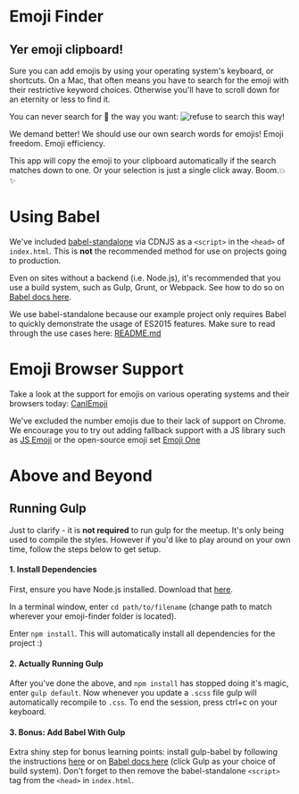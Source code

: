 # Emoji Finder
## Yer emoji clipboard!
Sure you can add emojis by using your operating system's keyboard, or shortcuts. On a Mac, that often means you have to search for the emoji with their restrictive keyword choices. Otherwise you'll have to scroll down for an eternity or less to find it.

You can never search for 💩 the way you want:
![refuse to search this way!](http://g.recordit.co/tiCHLNucFZ.gif)

We demand better! We should use our own search words for emojis! Emoji freedom. Emoji efficiency.

This app will copy the emoji to your clipboard automatically if the search matches down to one. Or your selection is just a single click away. Boom.💥✨


# Using Babel
We've included [babel-standalone](https://github.com/Daniel15/babel-standalone) via CDNJS as a `<script>` in the `<head>` of `index.html`. This is **not** the recommended method for use on projects going to production.

Even on sites without a backend (i.e. Node.js), it's recommended that you use a build system, such as Gulp, Grunt, or Webpack. See how to do so on [Babel docs here](http://babeljs.io/docs/setup/).

We use babel-standalone because our example project only requires Babel to quickly demonstrate the usage of ES2015 features. Make sure to read through the use cases here: [README.md](https://github.com/Daniel15/babel-standalone/blob/master/README.md)


# Emoji Browser Support
Take a look at the support for emojis on various operating systems and their browsers today: [CanIEmoji](http://caniemoji.com/)

We've excluded the number emojis due to their lack of support on Chrome. We encourage you to try out adding fallback support with a JS library such as [JS Emoji](https://github.com/iamcal/js-emoji) or the open-source emoji set [Emoji One](https://github.com/Ranks/emojione)


# Above and Beyond
## Running Gulp
Just to clarify - it is **not required** to run gulp for the meetup. It's only being used to compile the styles. However if you'd like to play around on your own time, follow the steps below to get setup.

#### 1. Install Dependencies
First, ensure you have Node.js installed. Download that [here](https://nodejs.org/en/).

In a terminal window, enter `cd path/to/filename` (change path to match wherever your emoji-finder folder is located).

Enter `npm install`. This will automatically install all dependencies for the project :)

#### 2. Actually Running Gulp
After you've done the above, and `npm install` has stopped doing it's magic, enter `gulp default`. Now whenever you update a `.scss` file gulp will automatically recompile to `.css`. To end the session, press ctrl+c on your keyboard.

#### 3. Bonus: Add Babel With Gulp
Extra shiny step for bonus learning points: install gulp-babel by following the instructions [here](https://github.com/babel/gulp-babel) or on [Babel docs here](http://babeljs.io/docs/setup/) (click Gulp as your choice of build system). Don't forget to then remove the babel-standalone `<script>` tag from the `<head>` in `index.html`.
